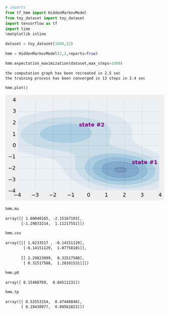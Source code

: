 

```python
# imports
from tf_hmm import HiddenMarkovModel
from toy_dataset import toy_dataset
import tensorflow as tf
import time
%matplotlib inline 
```


```python
dataset = toy_dataset(1000,32)
```


```python
hmm = HiddenMarkovModel(2,2,reports=True)
```


```python
hmm.expectation_maximization(dataset,max_steps=1000)
```

    the computation graph has been recreated in 2.5 sec
    the training process has been converged in 13 steps in 2.4 sec



```python
hmm.plot()
```


![png](output_4_0.png)



```python
hmm.mu
```




    array([[ 1.80040165, -2.15167103],
           [-1.29833214,  1.11217551]])




```python
hmm.cov
```




    array([[[ 1.6233517 , -0.14151129],
            [-0.14151129,  1.07758101]],
    
           [[ 2.29823099,  0.32517588],
            [ 0.32517588,  1.28161531]]])




```python
hmm.p0
```




    array([ 0.15488769,  0.84511231])




```python
hmm.tp
```




    array([[ 0.52553154,  0.47446846],
           [ 0.19438977,  0.80561023]])




```python

```
